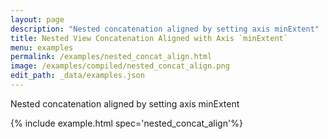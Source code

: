 ```yaml
---
layout: page
description: "Nested concatenation aligned by setting axis minExtent"
title: Nested View Concatenation Aligned with Axis `minExtent`
menu: examples
permalink: /examples/nested_concat_align.html
image: /examples/compiled/nested_concat_align.png
edit_path: _data/examples.json
---
```


Nested concatenation aligned by setting axis minExtent

{% include example.html spec='nested_concat_align'%}

